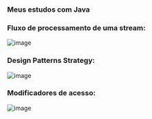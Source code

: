 ### Meus estudos com Java


### Fluxo de processamento de uma stream:

![image](https://www.oracle.com/technetwork/pt/images/java8-streams-3410045.png)




### Design Patterns Strategy:

![image](https://user-images.githubusercontent.com/75624436/121611330-606d1500-ca2e-11eb-9d6a-352a33698b6a.png)




### Modificadores de acesso:
![image](https://user-images.githubusercontent.com/75624436/120548486-c7ecea00-c3c8-11eb-966b-c90e232964fe.png)




